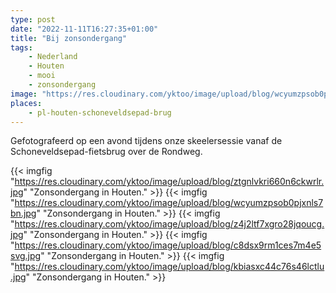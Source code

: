 ```yaml
---
type: post
date: "2022-11-11T16:27:35+01:00"
title: "Bij zonsondergang"
tags:
    - Nederland
    - Houten
    - mooi
    - zonsondergang
image: "https://res.cloudinary.com/yktoo/image/upload/blog/wcyumzpsob0pjxnls7bn.jpg"
places:
    - pl-houten-schoneveldsepad-brug
---
```


Gefotografeerd op een avond tijdens onze skeelersessie vanaf de Schoneveldsepad-fietsbrug over de Rondweg.

<!--more-->

{{< imgfig "https://res.cloudinary.com/yktoo/image/upload/blog/ztgnlvkri660n6ckwrlr.jpg" "Zonsondergang in Houten." >}}
{{< imgfig "https://res.cloudinary.com/yktoo/image/upload/blog/wcyumzpsob0pjxnls7bn.jpg" "Zonsondergang in Houten." >}}
{{< imgfig "https://res.cloudinary.com/yktoo/image/upload/blog/z4j2ltf7xgro28jqoucg.jpg" "Zonsondergang in Houten." >}}
{{< imgfig "https://res.cloudinary.com/yktoo/image/upload/blog/c8dsx9rm1ces7m4e5svg.jpg" "Zonsondergang in Houten." >}}
{{< imgfig "https://res.cloudinary.com/yktoo/image/upload/blog/kbiasxc44c76s46lctlu.jpg" "Zonsondergang in Houten." >}}


